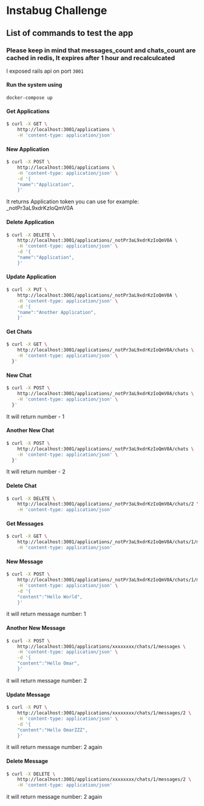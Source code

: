 # Instabug Challenge

## List of commands to test the app
### Please keep in mind that messages_count and chats_count are cached in redis, It expires after 1 hour and recalculcated

I exposed rails api on port `3001`

#### Run the system using
```
docker-compose up
```

#### Get Applications

```sh
$ curl -X GET \
    http://localhost:3001/applications \
    -H 'content-type: application/json'
```

#### New Application

```sh
$ curl -X POST \
    http://localhost:3001/applications \
    -H 'content-type: application/json' \
    -d '{
  	"name":"Application",
    }'
```

It returns Application token you can use for example: _notPr3aL9xdrKzIoQmV0A

#### Delete Application

```sh
$ curl -X DELETE \
    http://localhost:3001/applications/_notPr3aL9xdrKzIoQmV0A \
    -H 'content-type: application/json' \
    -d '{
  	"name":"Application",
    }'
```

#### Update Application

```sh
$ curl -X PUT \
    http://localhost:3001/applications/_notPr3aL9xdrKzIoQmV0A \
    -H 'content-type: application/json' \
    -d '{
  	"name":"Another Application",
    }'
```

#### Get Chats

```sh
$ curl -X GET \
    http://localhost:3001/applications/_notPr3aL9xdrKzIoQmV0A/chats \
    -H 'content-type: application/json' \
  }'
```

#### New Chat

```sh
$ curl -X POST \
    http://localhost:3001/applications/_notPr3aL9xdrKzIoQmV0A/chats \
    -H 'content-type: application/json' \
  }'
```
It will return number - 1

#### Another New Chat

```sh
$ curl -X POST \
    http://localhost:3001/applications/_notPr3aL9xdrKzIoQmV0A/chats \
    -H 'content-type: application/json' \
  }'
```
It will return number - 2

#### Delete Chat

```sh
$ curl -X DELETE \
    http://localhost:3001/applications/_notPr3aL9xdrKzIoQmV0A/chats/2 \
    -H 'content-type: application/json'
```

#### Get Messages

```sh
$ curl -X GET \
    http://localhost:3001/applications/_notPr3aL9xdrKzIoQmV0A/chats/1/messages \
    -H 'content-type: application/json'
```

#### New Message

```sh
$ curl -X POST \
    http://localhost:3001/applications/_notPr3aL9xdrKzIoQmV0A/chats/1/messages \
    -H 'content-type: application/json' \
    -d '{
  	"content":"Hello World",
    }'
```
it will return message number: 1

#### Another New Message

```sh
$ curl -X POST \
    http://localhost:3001/applications/xxxxxxxx/chats/1/messages \
    -H 'content-type: application/json' \
    -d '{
  	"content":"Hello Omar",
    }'
```
it will return message number: 2

#### Update Message

```sh
$ curl -X PUT \
    http://localhost:3001/applications/xxxxxxxx/chats/1/messages/2 \
    -H 'content-type: application/json' \
    -d '{
  	"content":"Hello OmarZZZ",
    }'
```
it will return message number: 2 again

#### Delete Message

```sh
$ curl -X DELETE \
    http://localhost:3001/applications/xxxxxxxx/chats/1/messages/2 \
    -H 'content-type: application/json'
```
it will return message number: 2 again
